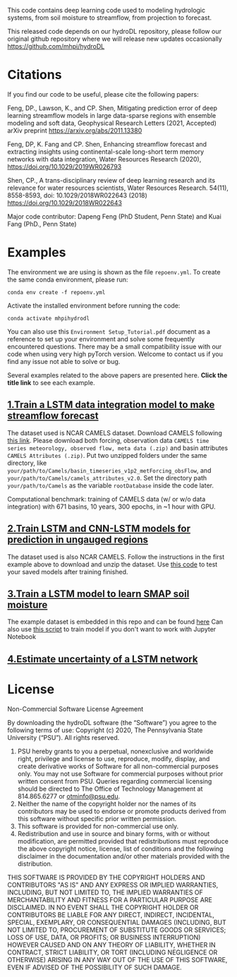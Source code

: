 This code contains deep learning code used to modeling hydrologic systems, from soil moisture to streamflow, from projection to forecast. 

This released code depends on our hydroDL repository, please follow our original github repository where we will release new updates occasionally
https://github.com/mhpi/hydroDL
# Citations

If you find our code to be useful, please cite the following papers:

Feng, DP., Lawson, K., and CP. Shen, Mitigating prediction error of deep learning streamflow models in large data-sparse regions with ensemble modeling and soft data, Geophysical Research Letters (2021, Accepted) arXiv preprint https://arxiv.org/abs/2011.13380

Feng, DP, K. Fang and CP. Shen, Enhancing streamflow forecast and extracting insights using continental-scale long-short term memory networks with data integration, Water Resources Research (2020), https://doi.org/10.1029/2019WR026793

Shen, CP., A trans-disciplinary review of deep learning research and its relevance for water resources scientists, Water Resources Research. 54(11), 8558-8593, doi: 10.1029/2018WR022643 (2018) https://doi.org/10.1029/2018WR022643

Major code contributor: Dapeng Feng (PhD Student, Penn State) and Kuai Fang (PhD., Penn State)

# Examples
The environment we are using is shown as the file `repoenv.yml`. To create the same conda environment, please run:
  ```Shell
conda env create -f repoenv.yml
```
Activate the installed environment before running the code:
  ```Shell
conda activate mhpihydrodl
```
You can also use this `Environment Setup_Tutorial.pdf` document as a reference to set up your environment and solve some frequently encountered questions. 
There may be a small compatibility issue with our code when using very high pyTorch version. Welcome to contact us if you find any issue not able to solve or bug.


Several examples related to the above papers are presented here. **Click the title link** to see each example.
## [1.Train a LSTM data integration model to make streamflow forecast](example/StreamflowExample-DI.py)
The dataset used is NCAR CAMELS dataset. Download CAMELS following [this link](https://ral.ucar.edu/solutions/products/camels). 
Please download both forcing, observation data `CAMELS time series meteorology, observed flow, meta data (.zip)` and basin attributes `CAMELS Attributes (.zip)`. 
Put two unzipped folders under the same directory, like `your/path/to/Camels/basin_timeseries_v1p2_metForcing_obsFlow`, and `your/path/to/Camels/camels_attributes_v2.0`. Set the directory path `your/path/to/Camels`
as the variable `rootDatabase` inside the code later.

Computational benchmark: training of CAMELS data (w/ or w/o data integration) with 671 basins, 10 years, 300 epochs, in ~1 hour with GPU.

## [2.Train LSTM and CNN-LSTM models for prediction in ungauged regions](example/PUR/trainPUR-Reg.py)
The dataset used is also NCAR CAMELS. Follow the instructions in the first example above to download and unzip the dataset. Use [this code](example/PUR/testPUR-Reg.py) to test your saved models after training finished.

## [3.Train a LSTM model to learn SMAP soil moisture](example/demo-LSTM-Tutorial.ipynb)
The example dataset is embedded in this repo and can be found [here](example/data)
Can also use [this script](example/train-lstm.py) to train model if you don't want to work with Jupyter Notebook

## [4.Estimate uncertainty of a LSTM network ](example/train-lstm-mca.py)

# License
Non-Commercial Software License Agreement

By downloading the hydroDL software (the “Software”) you agree to
the following terms of use:
Copyright (c) 2020, The Pennsylvania State University (“PSU”). All rights reserved.

1. PSU hereby grants to you a perpetual, nonexclusive and worldwide right, privilege and
license to use, reproduce, modify, display, and create derivative works of Software for all
non-commercial purposes only. You may not use Software for commercial purposes without
prior written consent from PSU. Queries regarding commercial licensing should be directed
to The Office of Technology Management at 814.865.6277 or otminfo@psu.edu.
2. Neither the name of the copyright holder nor the names of its contributors may be used
to endorse or promote products derived from this software without specific prior written
permission.
3. This software is provided for non-commercial use only.
4. Redistribution and use in source and binary forms, with or without modification, are
permitted provided that redistributions must reproduce the above copyright notice, license,
list of conditions and the following disclaimer in the documentation and/or other materials
provided with the distribution.

THIS SOFTWARE IS PROVIDED BY THE COPYRIGHT HOLDERS AND CONTRIBUTORS &quot;AS IS&quot;
AND ANY EXPRESS OR IMPLIED WARRANTIES, INCLUDING, BUT NOT LIMITED TO, THE
IMPLIED WARRANTIES OF MERCHANTABILITY AND FITNESS FOR A PARTICULAR PURPOSE
ARE DISCLAIMED. IN NO EVENT SHALL THE COPYRIGHT HOLDER OR CONTRIBUTORS BE
LIABLE FOR ANY DIRECT, INDIRECT, INCIDENTAL, SPECIAL, EXEMPLARY, OR
CONSEQUENTIAL DAMAGES (INCLUDING, BUT NOT LIMITED TO, PROCUREMENT OF
SUBSTITUTE GOODS OR SERVICES; LOSS OF USE, DATA, OR PROFITS; OR BUSINESS
INTERRUPTION) HOWEVER CAUSED AND ON ANY THEORY OF LIABILITY, WHETHER IN
CONTRACT, STRICT LIABILITY, OR TORT (INCLUDING NEGLIGENCE OR OTHERWISE)
ARISING IN ANY WAY OUT OF THE USE OF THIS SOFTWARE, EVEN IF ADVISED OF THE
POSSIBILITY OF SUCH DAMAGE.
